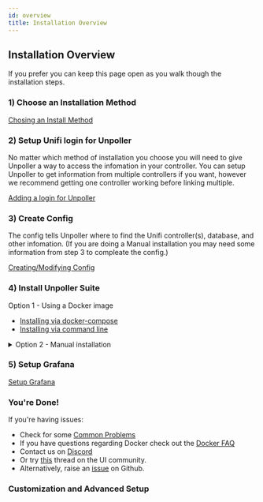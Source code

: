 ```yaml
---
id: overview
title: Installation Overview
---
```


## Installation Overview
If you prefer you can keep this page open as you walk though the installation steps.

### 1) Choose an Installation Method


[Chosing an Install Method](../install/installmethod)

### 2) Setup Unifi login for Unpoller
No matter which method of installation you choose you will need to give Unpoller a way to access the infomation in your controller.
You can setup Unpoller to get information from multiple controllers if you want, however we recommend getting one controller working before linking multiple.

[Adding a login for Unpoller](unifilogin)

### 3) Create Config
The config tells Unpoller where to find the Unifi controller(s), database, and other infomation.
(If you are doing a Manual installation you may need some information from step 3 to compleate the config.)

[Creating/Modifying Config](applicationconfig)

### 4) Install Unpoller Suite
Option 1 - Using a Docker image

- [Installing via docker-compose](dockercompose)
- [Installing via command line](docker)

<details>
  <summary>Option 2 - Manual installation</summary>

**Install Database:**
[InfluxDB](../dependencies/influxdb) and [Prometheus](../dependencies/prometheus) are both supported. You only need one.

InfluxDB is recomended, as it supports both metrics and logging.
Prometheus can hold only metrics. Loki is made by the Devs of Prometheus to hold logs. If you want both metrics & logging you will need to install Loki alongside Prometheus.

**Install Grafana:**
[Grafana Installation](../dependencies/grafana)

**Install Unpoller:**
Platform specific install docs:
- [Windows](windows)
- [MacOS](macos)
- [Linux](linux)
- [FreeBSD](freebsd)

</details>
  
### 5) Setup Grafana
[Setup Grafana](grafana)

### You're Done!

If you're having issues:
- Check for some [Common Problems](../help/common)
- If you have questions regarding Docker check out the [Docker FAQ](../help/docker_faq)
- Contact us on [Discord](https://golift.io/discord)
- Or try [this](https://community.ui.com/questions/UniFi-Poller-Store-UniFi-Controller-Metrics-in-Prometheus-or-InfluxDB/58a0ea34-d2b3-41cd-93bb-d95d3896d1a1)
thread on the UI community.
- Alternatively, raise an [issue](https://github.com/unifi-poller/unifi-poller/issues) on Github.

### Customization and Advanced Setup



